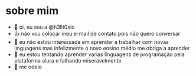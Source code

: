 # sobre mim

- 👋 oi, eu sou a @h3llt0xic
- 👍 não vou colocar meu e-mail de contato pois não quero conversar
- 👀 eu não estou interessada em aprender a trabalhar com novas linguagens mas infelizmente o novo ensino médio me obriga a aprender
- 🌱 eu estou tentando aprender varias linguagens de programação pela plataforma alura e falhando miseravelmente
- 👺 me odeio

